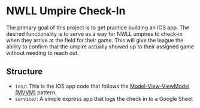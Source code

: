 #  NWLL Umpire Check-In
The primary goal of this project is to get practice building an IOS app. The desired functionality is to serve as a way for NWLL umpires to check-in when they arrive at the field for their game. This will give the league the ability to confirm that the umpire actually showed up to their assigned game without needing to reach out.

## Structure
- `ios/`: This is the IOS app code that follows the [Model-View-ViewModel (MVVM)](https://en.wikipedia.org/wiki/Model%E2%80%93view%E2%80%93viewmodel) pattern.
- `service/`: A simple express app that logs the check in to a Google Sheet